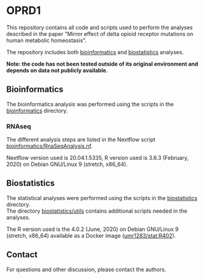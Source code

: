 # OPRD1
<!-- badges: start -->
<!-- badges: end -->

This repository contains all code and scripts used to perform the analyses described in the paper "Mirror effect of delta opioid receptor mutations on human metabolic homeostasis".

The repository includes both [bioinformatics](bioinformatics) and [biostatistics](biostatistics) analyses.

**Note: the code has not been tested outside of its original environment and depends on data not publicly available.**

## Bioinformatics

The bioinformatics analysis was performed using the scripts in the [bioinformatics](bioinformatics) directory.

### RNAseq
The different analysis steps are listed in the Nextflow script [bioinformatics/RnaSeqAnalysis.nf](bioinformatics/RnaSeqAnalysis.nf).

Nextflow version used is 20.04.1.5335, R version used is 3.6.3 (February, 2020) on Debian GNU/Linux 9 (stretch, x86_64).

## Biostatistics

The statistical analyses were performed using the scripts in the [biostatistics](biostatistics) directory.  
The directory [biostatistics/utils](biostatistics/utils) contains additional scripts needed in the analyses.

The R version used is the 4.0.2 (June, 2020) on Debian GNU/Linux 9 (stretch, x86_64) available as a Docker image ([umr1283/stat:R402](https://hub.docker.com/r/umr1283/stat)).

## Contact

For questions and other discussion, please contact the authors.
